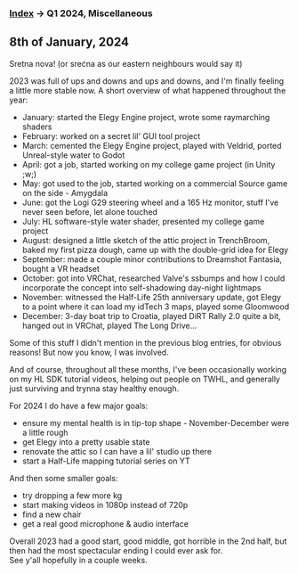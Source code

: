 
### [Index](../README.md) -> Q1 2024, Miscellaneous

## 8th of January, 2024

Sretna nova! (or srećna as our eastern neighbours would say it)

2023 was full of ups and downs and ups and downs, and I'm finally feeling a little more stable now. A short overview of what happened throughout the year:

* January: started the Elegy Engine project, wrote some raymarching shaders
* February: worked on a secret lil' GUI tool project
* March: cemented the Elegy Engine project, played with Veldrid, ported Unreal-style water to Godot
* April: got a job, started working on my college game project (in Unity ;w;)
* May: got used to the job, started working on a commercial Source game on the side - Amygdala
* June: got the Logi G29 steering wheel and a 165 Hz monitor, stuff I've never seen before, let alone touched
* July: HL software-style water shader, presented my college game project
* August: designed a little sketch of the attic project in TrenchBroom, baked my first pizza dough, came up with the double-grid idea for Elegy
* September: made a couple minor contributions to Dreamshot Fantasia, bought a VR headset
* October: got into VRChat, researched Valve's ssbumps and how I could incorporate the concept into self-shadowing day-night lightmaps
* November: witnessed the Half-Life 25th anniversary update, got Elegy to a point where it can load my idTech 3 maps, played some Gloomwood
* December: 3-day boat trip to Croatia, played DiRT Rally 2.0 quite a bit, hanged out in VRChat, played The Long Drive...

Some of this stuff I didn't mention in the previous blog entries, for obvious reasons! But now you know, I was involved.

And of course, throughout all these months, I've been occasionally working on my HL SDK tutorial videos, helping out people on TWHL, and generally just surviving and trynna stay healthy enough.

For 2024 I do have a few major goals:
* ensure my mental health is in tip-top shape - November-December were a little rough
* get Elegy into a pretty usable state
* renovate the attic so I can have a lil' studio up there
* start a Half-Life mapping tutorial series on YT

And then some smaller goals:
* try dropping a few more kg
* start making videos in 1080p instead of 720p
* find a new chair
* get a real good microphone & audio interface

Overall 2023 had a good start, good middle, got horrible in the 2nd half, but then had the most spectacular ending I could ever ask for.  
See y'all hopefully in a couple weeks.
